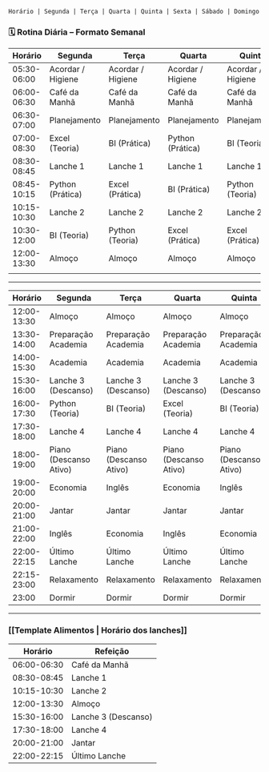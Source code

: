 
[]()

```
Horário | Segunda | Terça | Quarta | Quinta | Sexta | Sábado | Domingo
```

### 🗓️ Rotina Diária – Formato Semanal

| Horário     | Segunda           | Terça             | Quarta            | Quinta            | Sexta             |
| ----------- | ----------------- | ----------------- | ----------------- | ----------------- | ----------------- |
| 05:30-06:00 | Acordar / Higiene | Acordar / Higiene | Acordar / Higiene | Acordar / Higiene | Acordar / Higiene |
| 06:00-06:30 | Café da Manhã     | Café da Manhã     | Café da Manhã     | Café da Manhã     | Café da Manhã     |
| 06:30-07:00 | Planejamento      | Planejamento      | Planejamento      | Planejamento      | Planejamento      |
| 07:00-08:30 | Excel (Teoria)    | BI (Prática)      | Python (Prática)  | BI (Teoria)       | Python (Prática)  |
| 08:30-08:45 | Lanche 1          | Lanche 1          | Lanche 1          | Lanche 1          | Lanche 1          |
| 08:45-10:15 | Python (Prática)  | Excel (Prática)   | BI (Prática)      | Python (Teoria)   | Excel (Teoria)    |
| 10:15-10:30 | Lanche 2          | Lanche 2          | Lanche 2          | Lanche 2          | Lanche 2          |
| 10:30-12:00 | BI (Teoria)       | Python (Teoria)   | Excel (Prática)   | Excel (Prática)   | BI (Prática)      |
| 12:00-13:30 | Almoço            | Almoço            | Almoço            | Almoço            | Almoço            |
|             |                   |                   |                   |                   |                   |

---

| Horário     | Segunda                | Terça                  | Quarta                 | Quinta                 | Sexta                  |
| ----------- | ---------------------- | ---------------------- | ---------------------- | ---------------------- | ---------------------- |
| 12:00-13:30 | Almoço                 | Almoço                 | Almoço                 | Almoço                 | Almoço                 |
| 13:30-14:00 | Preparação Academia    | Preparação Academia    | Preparação Academia    | Preparação Academia    | Preparação Academia    |
| 14:00-15:30 | Academia               | Academia               | Academia               | Academia               | Academia               |
| 15:30-16:00 | Lanche 3 (Descanso)    | Lanche 3 (Descanso)    | Lanche 3 (Descanso)    | Lanche 3 (Descanso)    | Lanche 3 (Descanso)    |
| 16:00-17:30 | Python (Teoria)        | BI (Teoria)            | Excel (Teoria)         | BI (Teoria)            | Python (Prática)       |
| 17:30-18:00 | Lanche 4               | Lanche 4               | Lanche 4               | Lanche 4               | Lanche 4               |
| 18:00-19:00 | Piano (Descanso Ativo) | Piano (Descanso Ativo) | Piano (Descanso Ativo) | Piano (Descanso Ativo) | Piano (Descanso Ativo) |
| 19:00-20:00 | Economia               | Inglês                 | Economia               | Inglês                 | Economia               |
| 20:00-21:00 | Jantar                 | Jantar                 | Jantar                 | Jantar                 | Jantar                 |
| 21:00-22:00 | Inglês                 | Economia               | Inglês                 | Economia               | Inglês                 |
| 22:00-22:15 | Último Lanche          | Último Lanche          | Último Lanche          | Último Lanche          | Último Lanche          |
| 22:15-23:00 | Relaxamento            | Relaxamento            | Relaxamento            | Relaxamento            | Relaxamento            |
| 23:00       | Dormir                 | Dormir                 | Dormir                 | Dormir                 | Dormir                 |

---

### [[Template Alimentos | Horário dos lanches]]


| Horário     | Refeição            |
| ----------- | ------------------- |
| 06:00-06:30 | Café da Manhã       |
| 08:30-08:45 | Lanche 1            |
| 10:15-10:30 | Lanche 2            |
| 12:00-13:30 | Almoço              |
| 15:30-16:00 | Lanche 3 (Descanso) |
| 17:30-18:00 | Lanche 4            |
| 20:00-21:00 | Jantar              |
| 22:00-22:15 | Último Lanche       |

